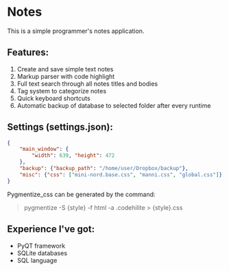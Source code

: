 # Notes
This is a simple programmer's notes application.

## Features:
1. Create and save simple text notes
2. Markup parser with code highlight
3. Full text search through all notes titles and bodies
4. Tag system to categorize notes
5. Quick keyboard shortcuts
6. Automatic backup of database to selected folder after every runtime
## Settings (settings.json):
```json
{
    "main_window": {
	    "width": 639, "height": 472
    },
    "backup": {"backup_path": "/home/user/Dropbox/backup"},
    "misc": {"css": ["mini-nord.base.css", "manni.css", "global.css"]}
}
```
Pygmentize_css can be generated by the command:
> pygmentize -S {style} -f html -a .codehilite > {style}.css
## Experience I've got:
* PyQT framework
* SQLite databases
* SQL language
